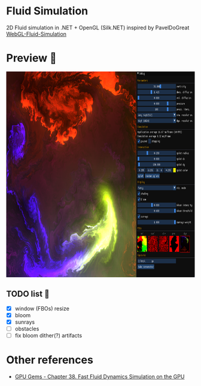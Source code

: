 # Fluid Simulation
2D Fluid simulation in .NET + OpenGL (Silk.NET) inspired by PavelDoGreat [WebGL-Fluid-Simulation](https://github.com/PavelDoGreat/WebGL-Fluid-Simulation)

# Preview :eyes:

<img width="1149" height="550" src="./docs/fluid_fancy_screenshot.png">

## TODO list :construction:
- [X] window (FBOs) resize
- [X] bloom
- [X] sunrays
- [ ] obstacles
- [ ] fix bloom dither(?) artifacts

# Other references
  - [GPU Gems - Chapter 38. Fast Fluid Dynamics Simulation on the GPU](https://developer.nvidia.com/gpugems/gpugems/part-vi-beyond-triangles/chapter-38-fast-fluid-dynamics-simulation-gpu)
